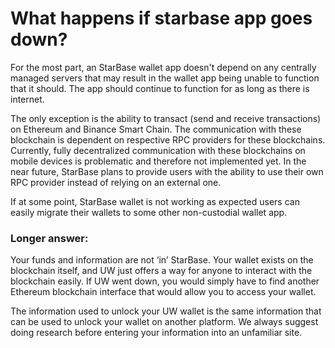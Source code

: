 # What happens if starbase app goes down?

For the most part, an StarBase wallet app doesn't depend on any centrally managed servers that may result in the wallet app being unable to function that it should. The app should continue to function for as long as there is internet.

The only exception is the ability to transact (send and receive transactions) on Ethereum and Binance Smart Chain. The communication with these blockchain is dependent on respective RPC providers for these blockchains. Currently, fully decentralized communication with these blockchains on mobile devices is problematic and therefore not implemented yet. In the near future, StarBase plans to provide users with the ability to use their own RPC provider instead of relying on an external one.

If at some point, StarBase wallet is not working as expected users can easily migrate their wallets to some other non-custodial wallet app.

### Longer answer:

Your funds and information are not ‘in’ StarBase. Your wallet exists on the blockchain itself, and UW just offers a way for anyone to interact with the blockchain easily. If UW went down, you would simply have to find another Ethereum blockchain interface that would allow you to access your wallet.

The information used to unlock your UW wallet is the same information that can be used to unlock your wallet on another platform. We always suggest doing research before entering your information into an unfamiliar site.
